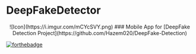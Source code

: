 # DeepFakeDetector
<p align=center>
![Icon](https://i.imgur.com/mCYcSVY.png)
### Mobile App for [DeepFake Detection Project](https://github.com/Hazem020/DeepFake-Detection)

[![forthebadge](https://forthebadge.com/images/badges/built-for-android.svg)](https://forthebadge.com)
</p>

